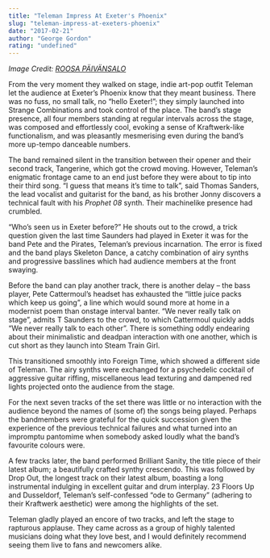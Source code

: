 ```yaml
---
title: "Teleman Impress At Exeter's Phoenix"
slug: "teleman-impress-at-exeters-phoenix"
date: "2017-02-21"
author: "George Gordon"
rating: "undefined"
---
```


_Image Credit: [ROOSA PÄIVÄNSALO](http://www.rawsmagazine.com/live/live-review-teleman-koko-london)_

From the very moment they walked on stage, indie art-pop outfit Teleman let the audience at Exeter’s Phoenix know that they meant business. There was no fuss, no small talk, no “hello Exeter!”; they simply launched into Strange Combinations and took control of the place. The band’s stage presence, all four members standing at regular intervals across the stage, was composed and effortlessly cool, evoking a sense of Kraftwerk-like functionalism, and was pleasantly mesmerising even during the band’s more up-tempo danceable numbers.

The band remained silent in the transition between their opener and their second track, Tangerine, which got the crowd moving. However, Teleman’s enigmatic frontage came to an end just before they were about to tip into their third song. “I guess that means it’s time to talk”, said Thomas Sanders, the lead vocalist and guitarist for the band, as his brother Jonny discovers a technical fault with his _Prophet 08_ synth. Their machinelike presence had crumbled.

“Who’s seen us in Exeter before?” He shouts out to the crowd, a trick question given the last time Saunders had played in Exeter it was for the band Pete and the Pirates, Teleman’s previous incarnation. The error is fixed and the band plays Skeleton Dance, a catchy combination of airy synths and progressive basslines which had audience members at the front swaying.

Before the band can play another track, there is another delay – the bass player, Pete Cattermoul’s headset has exhausted the “little juice packs which keep us going”, a line which would sound more at home in a modernist poem than onstage interval banter. “We never really talk on stage”, admits T Saunders to the crowd, to which Cattermoul quickly adds “We never really talk to each other”. There is something oddly endearing about their minimalistic and deadpan interaction with one another, which is cut short as they launch into Steam Train Girl.

This transitioned smoothly into Foreign Time, which showed a different side of Teleman. The airy synths were exchanged for a psychedelic cocktail of aggressive guitar riffing, miscellaneous lead texturing and dampened red lights projected onto the audience from the stage.

For the next seven tracks of the set there was little or no interaction with the audience beyond the names of (some of) the songs being played. Perhaps the bandmembers were grateful for the quick succession given the experience of the previous technical failures and what turned into an impromptu pantomime when somebody asked loudly what the band’s favourite colours were.

A few tracks later, the band performed Brilliant Sanity, the title piece of their latest album; a beautifully crafted synthy crescendo. This was followed by Drop Out, the longest track on their latest album, boasting a long instrumental indulging in excellent guitar and drum interplay. 23 Floors Up and Dusseldorf, Teleman’s self-confessed “ode to Germany” (adhering to their Kraftwerk aesthetic) were among the highlights of the set.

Teleman gladly played an encore of two tracks, and left the stage to rapturous applause. They came across as a group of highly talented musicians doing what they love best, and I would definitely recommend seeing them live to fans and newcomers alike.
